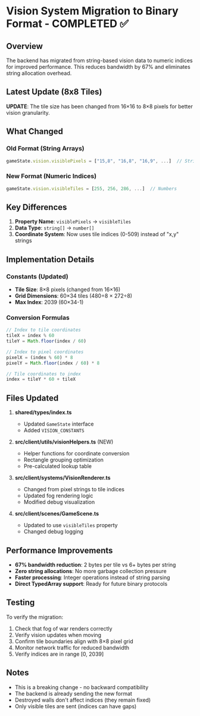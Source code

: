 # Vision System Migration to Binary Format - COMPLETED ✅

## Overview

The backend has migrated from string-based vision data to numeric indices for improved performance. This reduces bandwidth by 67% and eliminates string allocation overhead.

## Latest Update (8x8 Tiles)

**UPDATE**: The tile size has been changed from 16×16 to 8×8 pixels for better vision granularity.

## What Changed

### Old Format (String Arrays)
```javascript
gameState.vision.visiblePixels = ["15,8", "16,8", "16,9", ...]  // Strings
```

### New Format (Numeric Indices)
```javascript
gameState.vision.visibleTiles = [255, 256, 286, ...]  // Numbers
```

## Key Differences

1. **Property Name**: `visiblePixels` → `visibleTiles`
2. **Data Type**: `string[]` → `number[]`
3. **Coordinate System**: Now uses tile indices (0-509) instead of "x,y" strings

## Implementation Details

### Constants (Updated)
- **Tile Size**: 8×8 pixels (changed from 16×16)
- **Grid Dimensions**: 60×34 tiles (480÷8 × 272÷8)
- **Max Index**: 2039 (60×34-1)

### Conversion Formulas
```typescript
// Index to tile coordinates
tileX = index % 60
tileY = Math.floor(index / 60)

// Index to pixel coordinates
pixelX = (index % 60) * 8
pixelY = Math.floor(index / 60) * 8

// Tile coordinates to index
index = tileY * 60 + tileX
```

## Files Updated

1. **shared/types/index.ts**
   - Updated `GameState` interface
   - Added `VISION_CONSTANTS`

2. **src/client/utils/visionHelpers.ts** (NEW)
   - Helper functions for coordinate conversion
   - Rectangle grouping optimization
   - Pre-calculated lookup table

3. **src/client/systems/VisionRenderer.ts**
   - Changed from pixel strings to tile indices
   - Updated fog rendering logic
   - Modified debug visualization

4. **src/client/scenes/GameScene.ts**
   - Updated to use `visibleTiles` property
   - Changed debug logging

## Performance Improvements

- **67% bandwidth reduction**: 2 bytes per tile vs 6+ bytes per string
- **Zero string allocations**: No more garbage collection pressure
- **Faster processing**: Integer operations instead of string parsing
- **Direct TypedArray support**: Ready for future binary protocols

## Testing

To verify the migration:
1. Check that fog of war renders correctly
2. Verify vision updates when moving
3. Confirm tile boundaries align with 8×8 pixel grid
4. Monitor network traffic for reduced bandwidth
5. Verify indices are in range [0, 2039]

## Notes

- This is a breaking change - no backward compatibility
- The backend is already sending the new format
- Destroyed walls don't affect indices (they remain fixed)
- Only visible tiles are sent (indices can have gaps) 